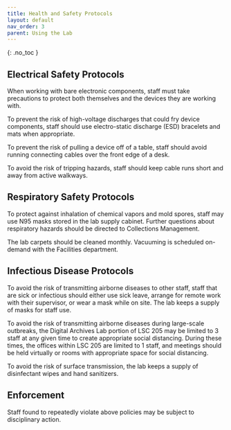```yaml
---
title: Health and Safety Protocols
layout: default
nav_order: 3
parent: Using the Lab
---
```


{: .no_toc }

## Electrical Safety Protocols

When working with bare electronic components, staff must take precautions to protect both themselves and the devices they are working with.

To prevent the risk of high-voltage discharges that could fry device components, staff should use electro-static discharge (ESD) bracelets and mats when appropriate.

To prevent the risk of pulling a device off of a table, staff should avoid running connecting cables over the front edge of a desk.

To avoid the risk of tripping hazards, staff should keep cable runs short and away from active walkways.

## Respiratory Safety Protocols

To protect against inhalation of chemical vapors and mold spores, staff may use N95 masks stored in the lab supply cabinet.
Further questions about respiratory hazards should be directed to Collections Management.

The lab carpets should be cleaned monthly.
Vacuuming is scheduled on-demand with the Facilities department.

## Infectious Disease Protocols

To avoid the risk of transmitting airborne diseases to other staff, staff that are sick or infectious should either use sick leave, arrange for remote work with their supervisor, or wear a mask while on site.
The lab keeps a supply of masks for staff use.

To avoid the risk of transmitting airborne diseases during large-scale outbreaks, the Digital Archives Lab portion of LSC 205 may be limited to 3 staff at any given time to create appropriate social distancing.
During these times, the offices within LSC 205 are limited to 1 staff, and meetings should be held virtually or rooms with appropriate space for social distancing.

To avoid the risk of surface transmission, the lab keeps a supply of disinfectant wipes and hand sanitizers.

## Enforcement

Staff found to repeatedly violate above policies may be subject to disciplinary action.
